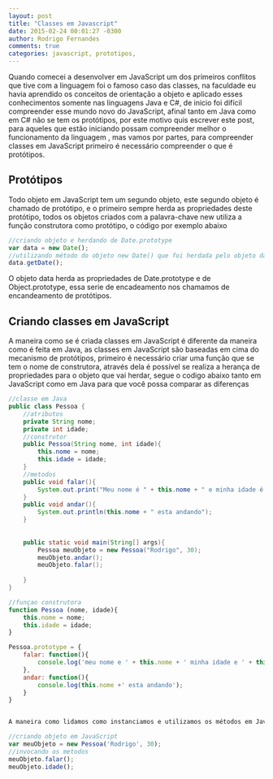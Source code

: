 ```yaml
---
layout: post
title: "Classes em Javascript"
date: 2015-02-24 00:01:27 -0300
author: Rodrigo Fernandes
comments: true
categories: javascript, prototipos, 
---
```

	
Quando comecei a desenvolver em JavaScript um dos primeiros conflitos que tive com a linguagem foi o famoso caso das classes, na faculdade eu havia aprendido os conceitos de orientação a objeto e aplicado esses conhecimentos somente nas linguagens Java e C#, de inicio foi difícil compreender esse mundo novo do JavaScript, afinal tanto em Java como em C# não se tem os protótipos, por este motivo quis escrever este post, para aqueles que estão iniciando possam  compreender melhor o funcionamento da linguagem , mas vamos por partes, para compreender classes em JavaScript primeiro é necessário compreender o que é protótipos.

<!-- more -->

## Protótipos

Todo objeto em JavaScript tem um segundo objeto, este segundo objeto é chamado de protótipo, e o primeiro sempre herda as propriedades deste protótipo, todos os objetos criados com a palavra-chave new utiliza a função construtora como protótipo, o código por exemplo abaixo 

``` javascript criando objeto
//criando objeto e herdando de Date.prototype
var data = new Date();
//utilizando método do objeto new Date() que foi herdada pelo objeto data
data.getDate();
```

O objeto data herda as propriedades de Date.prototype e de Object.prototype, essa serie de encadeamento nos chamamos de encandeamento de protótipos.

## Criando classes em JavaScript

A maneira como se é criada classes em JavaScript é diferente da maneira como é feita em Java, as classes em JavaScript são baseadas em cima do mecanismo de  protótipos, primeiro é necessário criar uma função que se tem o nome de construtora, através dela  é possível se realiza a herança de propriedades para o objeto que vai herdar, segue o codigo abaixo tanto em JavaScript como em Java para que você possa comparar as diferenças 

``` java classe pessoa
//classe em Java
public class Pessoa {
	//atributos	
	private String nome;
	private int idade;
	//construtor
	public Pessoa(String nome, int idade){
		this.nome = nome;
		this.idade = idade;
	}
	//metodos
	public void falar(){
		System.out.print("Meu nome é " + this.nome + " e minha idade é " + this.idade);
	}
	public void andar(){
		System.out.println(this.nome + " esta andando");
	}
	
	
	public static void main(String[] args){
		Pessoa meuObjeto = new Pessoa("Rodrigo", 30);
		meuObjeto.andar();
		meuObjeto.falar();
		
	}
}
```

``` javascript classe pessoa
//funçao construtora
function Pessoa (nome, idade){
	this.nome = nome;
	this.idade = idade;
}

Pessoa.prototype = {
	falar: function(){
		console.log('meu nome e ' + this.nome + ' minha idade e ' + this.idade);
	},
	andar: function(){
		console.log(this.nome +' esta andando');
	}
}


A maneira como lidamos como instanciamos e utilizamos os métodos em JavaScript são os mesmo de linguagens como Java

//criando objeto em JavaScript
var meuObjeto = new Pessoa('Rodrigo', 30);
//invocando os metodos
meuObjeto.falar();
meuObjeto.idade();	
``` 
